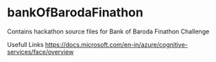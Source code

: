 # bankOfBarodaFinathon
Contains hackathon source files for Bank of Baroda Finathon Challenge




Usefull Links
https://docs.microsoft.com/en-in/azure/cognitive-services/face/overview



